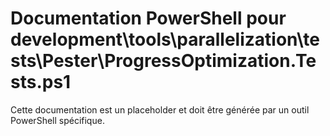 # Documentation PowerShell pour development\tools\parallelization\tests\Pester\ProgressOptimization.Tests.ps1

Cette documentation est un placeholder et doit être générée par un outil PowerShell spécifique.
